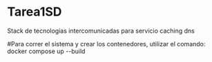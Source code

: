 # Tarea1SD
Stack de tecnologias intercomunicadas para servicio caching dns

#Para correr el sistema y crear los contenedores, utilizar el comando:
docker compose up --build
